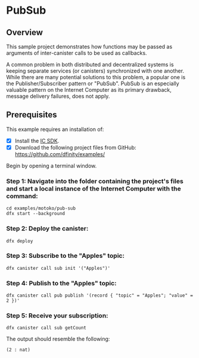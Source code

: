 # PubSub

## Overview
This sample project demonstrates how functions may be passed as arguments of inter-canister calls to be used as callbacks.

A common problem in both distributed and decentralized systems is keeping separate services (or canisters) synchronized with one another. While there are many potential solutions to this problem, a popular one is the Publisher/Subscriber pattern or "PubSub". PubSub is an especially valuable pattern on the Internet Computer as its primary drawback, message delivery failures, does not apply.

## Prerequisites
This example requires an installation of:

- [x] Install the [IC SDK](../developer-docs/setup/install/index.mdx).
- [x] Download the following project files from GitHub: https://github.com/dfinity/examples/

Begin by opening a terminal window.

### Step 1: Navigate into the folder containing the project's files and start a local instance of the Internet Computer with the command:

```
cd examples/motoko/pub-sub
dfx start --background
```

### Step 2: Deploy the canister:

```
dfx deploy
```

### Step 3: Subscribe to the "Apples" topic:

```
dfx canister call sub init '("Apples")'
```

### Step 4: Publish to the "Apples" topic:

```
dfx canister call pub publish '(record { "topic" = "Apples"; "value" = 2 })'
```

### Step 5: Receive your subscription:

```
dfx canister call sub getCount
```

The output should resemble the following:

```
(2 : nat)
```